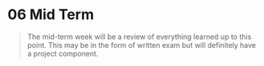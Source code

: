 06 Mid Term
===============

> The mid-term week will be a review of everything learned up to this point. This may be in the form of written exam but will definitely have a project component. 